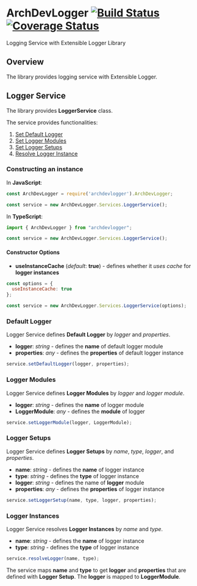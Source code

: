 # ArchDevLogger [![Build Status](https://travis-ci.org/architecode/archdevlogger.svg?branch=master)](https://travis-ci.org/architecode/archdevlogger) [![Coverage Status](https://coveralls.io/repos/github/architecode/archdevlogger/badge.svg?branch=master&bust=1)](https://coveralls.io/github/architecode/archdevlogger?branch=master)

Logging Service with Extensible Logger Library

## Overview

The library provides logging service with Extensible Logger.

## Logger Service

The library provides **LoggerService** class.

The service provides functionalities:

1. [Set Default Logger](#default-logger)
1. [Set Logger Modules](#logger-modules)
1. [Set Logger Setups](#logger-setups)
1. [Resolve Logger Instance](#logger-instances)

### Constructing an instance

In **JavaScript**:
```javascript
const ArchDevLogger = require('archdevlogger').ArchDevLogger;

const service = new ArchDevLogger.Services.LoggerService();
```

In **TypeScript**:
```typescript
import { ArchDevLogger } from "archdevlogger";

const service = new ArchDevLogger.Services.LoggerService();
```

#### Constructor Options

+ **useInstanceCache** (_default_: **true**) - defines whether it _uses cache_ for **logger instances**

```javascript
const options = {
  useInstanceCache: true
};

const service = new ArchDevLogger.Services.LoggerService(options);
```

### Default Logger

Logger Service defines **Default Logger** by _logger_ and _properties_.

+ **logger**: _string_ - defines the **name** of default logger module
+ **properties**: _any_ - defines the **properties** of default logger instance

```javascript
service.setDefaultLogger(logger, properties);
```

### Logger Modules

Logger Service defines **Logger Modules** by _logger_ and _logger module_.

+ **logger**: _string_ - defines the **name** of logger module
+ **LoggerModule**: _any_ - defines the **module** of logger

```javascript
service.setLoggerModule(logger, LoggerModule);
```

### Logger Setups

Logger Service defines **Logger Setups** by _name_, _type_, _logger_, and _properties_.

+ **name**: _string_ - defines the **name** of logger instance
+ **type**: _string_ - defines the **type** of logger instance
+ **logger**: _string_ - defines the name of **logger** module
+ **properties**: _any_ - defines the **properties** of logger instance

```javascript
service.setLoggerSetup(name, type, logger, properties);
```

### Logger Instances

Logger Service resolves **Logger Instances** by _name_ and _type_.

+ **name**: _string_ - defines the **name** of logger instance
+ **type**: _string_ - defines the **type** of logger instance

```javascript
service.resolveLogger(name, type);
```

The service maps **name** and **type** to get **logger** and **properties** that are defined with **Logger Setup**. The **logger** is mapped to **LoggerModule**.
